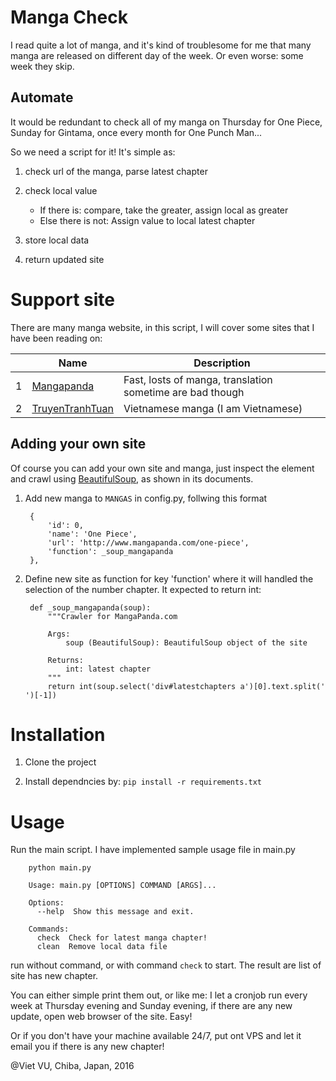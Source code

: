 # Manga Check

I read quite a lot of manga, and it's kind of troublesome for me that many manga are released on different day of the week. Or even worse: some week they skip.

## Automate

It would be redundant to check all of my manga on Thursday for One Piece, Sunday for Gintama, once every month for One Punch Man...

So we need a script for it! It's simple as:

1. check url of the manga, parse latest chapter
2. check local value
    
    - If there is: compare, take the greater, assign local as greater
    - Else there is not: Assign value to local latest chapter

3. store local data
4. return updated site

# Support site

There are many manga website, in this script, I will cover some sites that I have been reading on:

|   | Name | Description |
|---| ---- | ----------- |
| 1 | [Mangapanda](http://www.mangapanda.com/) | Fast, losts of manga, translation sometime are bad though|
| 2 | [TruyenTranhTuan](http://truyentranhtuan.com/) | Vietnamese manga (I am Vietnamese) |

## Adding your own site

Of course you can add your own site and manga, just inspect the element and crawl using [BeautifulSoup](https://www.crummy.com/software/BeautifulSoup/bs4/doc/), as shown in its documents.

1. Add new manga to `MANGAS` in config.py, follwing this format

        {
            'id': 0,
            'name': 'One Piece',
            'url': 'http://www.mangapanda.com/one-piece',
            'function': _soup_mangapanda
        },

2. Define new site as function for key 'function' where it will handled the selection of the number chapter. It expected to return int:

        def _soup_mangapanda(soup):
            """Crawler for MangaPanda.com
            
            Args:
                soup (BeautifulSoup): BeautifulSoup object of the site
            
            Returns:
                int: latest chapter
            """
            return int(soup.select('div#latestchapters a')[0].text.split(' ')[-1])

# Installation

1. Clone the project

2. Install dependncies by:
`pip install -r requirements.txt`

# Usage
Run the main script. I have implemented sample usage file in main.py

        python main.py

        Usage: main.py [OPTIONS] COMMAND [ARGS]...

        Options:
          --help  Show this message and exit.

        Commands:
          check  Check for latest manga chapter!
          clean  Remove local data file

run without command, or with command `check` to start. The result are list of site has new chapter.

You can either simple print them out, or like me: I let a cronjob run every week at Thursday evening and Sunday evening, if there are any new update, open web browser of the site. Easy!

Or if you don't have your machine available 24/7, put ont VPS and let it email you if there is any new chapter!

@Viet VU, Chiba, Japan, 2016